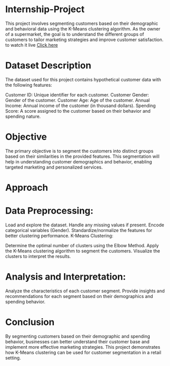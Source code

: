 # Internship-Project
This project involves segmenting customers based on their demographic and behavioral data using the K-Means clustering algorithm. As the owner of a supermarket, the goal is to understand the different groups of customers to tailor marketing strategies and improve customer satisfaction.
to watch it live [Click here](https://colab.research.google.com/drive/1Qc-kOUUWrKAYSbwK9jwycaHNB2oZKgrc#scrollTo=mj_LZsKJuFMF)


# Dataset Description
The dataset used for this project contains hypothetical customer data with the following features:

Customer ID: Unique identifier for each customer.
Customer Gender: Gender of the customer.
Customer Age: Age of the customer.
Annual Income: Annual income of the customer (in thousand dollars).
Spending Score: A score assigned to the customer based on their behavior and spending nature.
# Objective
The primary objective is to segment the customers into distinct groups based on their similarities in the provided features. This segmentation will help in understanding customer demographics and behavior, enabling targeted marketing and personalized services.

# Approach
# Data Preprocessing:

Load and explore the dataset.
Handle any missing values if present.
Encode categorical variables (Gender).
Standardize/normalize the features for better clustering performance.
K-Means Clustering:

Determine the optimal number of clusters using the Elbow Method.
Apply the K-Means clustering algorithm to segment the customers.
Visualize the clusters to interpret the results.
# Analysis and Interpretation:

Analyze the characteristics of each customer segment.
Provide insights and recommendations for each segment based on their demographics and spending behavior.


# Conclusion
By segmenting customers based on their demographic and spending behavior, businesses can better understand their customer base and implement more effective marketing strategies. This project demonstrates how K-Means clustering can be used for customer segmentation in a retail setting.
